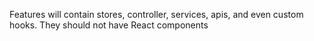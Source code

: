 Features will contain stores, controller, services, apis, and even custom hooks. They should not have React components

